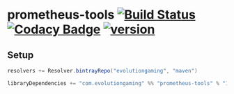 # prometheus-tools [![Build Status](https://github.com/evolution-gaming/prometheus-tools/workflows/CI/badge.svg)](https://github.com/evolution-gaming/prometheus-tools/actions?query=workflow%3ACI)  [![Codacy Badge](https://api.codacy.com/project/badge/Grade/6201774fdda6406c99e4b7c995dc966e)](https://www.codacy.com/app/evolution-gaming/prometheus-tools?utm_source=github.com&amp;utm_medium=referral&amp;utm_content=evolution-gaming/prometheus-tools&amp;utm_campaign=Badge_Grade) [ ![version](https://api.bintray.com/packages/evolutiongaming/maven/prometheus-tools/images/download.svg) ](https://bintray.com/evolutiongaming/maven/prometheus-tools/_latestVersion)

## Setup

```scala
resolvers += Resolver.bintrayRepo("evolutiongaming", "maven")

libraryDependencies += "com.evolutiongaming" %% "prometheus-tools" % "1.0.5"
```
